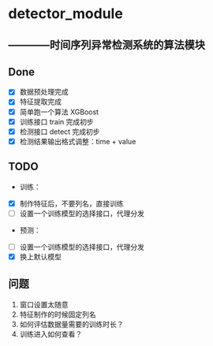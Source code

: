 # detector_module 
## ————时间序列异常检测系统的算法模块

## Done
- [x] 数据预处理完成
- [x] 特征提取完成
- [x] 简单跑一个算法 XGBoost
- [x] 训练接口 train 完成初步
- [x] 检测接口 detect 完成初步
- [x] 检测结果输出格式调整：time + value

## TODO
- 训练：
- [x] 制作特征后，不要列名，直接训练
- [ ] 设置一个训练模型的选择接口，代理分发

- 预测：
- [ ] 设置一个训练模型的选择接口，代理分发
- [x] 换上默认模型

## 问题
1. 窗口设置太随意
2. 特征制作的时候固定列名
3. 如何评估数据量需要的训练时长？
4. 训练进入如何查看？
